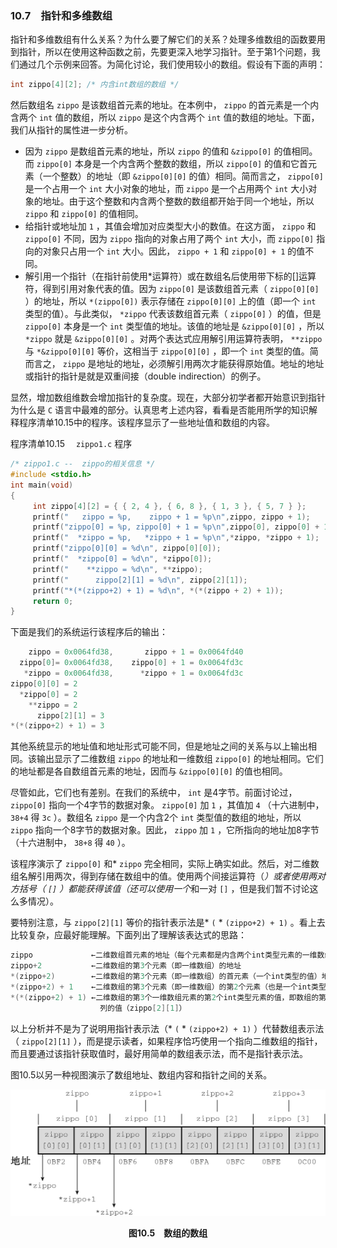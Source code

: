 ### 10.7　指针和多维数组

指针和多维数组有什么关系？为什么要了解它们的关系？处理多维数组的函数要用到指针，所以在使用这种函数之前，先要更深入地学习指针。至于第1个问题，我们通过几个示例来回答。为简化讨论，我们使用较小的数组。假设有下面的声明：

```c
int zippo[4][2]; /* 内含int数组的数组 */
```

然后数组名 `zippo` 是该数组首元素的地址。在本例中， `zippo` 的首元素是一个内含两个 `int` 值的数组，所以 `zippo` 是这个内含两个 `int` 值的数组的地址。下面，我们从指针的属性进一步分析。

+ 因为 `zippo` 是数组首元素的地址，所以 `zippo` 的值和 `&zippo[0]` 的值相同。而 `zippo[0]` 本身是一个内含两个整数的数组，所以 `zippo[0]` 的值和它首元素（一个整数）的地址（即 `&zippo[0][0]` 的值）相同。简而言之， `zippo[0]` 是一个占用一个 `int` 大小对象的地址，而 `zippo` 是一个占用两个 `int` 大小对象的地址。由于这个整数和内含两个整数的数组都开始于同一个地址，所以 `zippo` 和 `zippo[0]` 的值相同。
+ 给指针或地址加 `1` ，其值会增加对应类型大小的数值。在这方面， `zippo` 和 `zippo[0]` 不同，因为 `zippo` 指向的对象占用了两个 `int` 大小，而 `zippo[0]` 指向的对象只占用一个 `int` 大小。因此， `zippo + 1` 和 `zippo[0] + 1` 的值不同。
+ 解引用一个指针（在指针前使用*运算符）或在数组名后使用带下标的[]运算符，得到引用对象代表的值。因为 `zippo[0]` 是该数组首元素（ `zippo[0][0]` ）的地址，所以 `*(zippo[0])` 表示存储在 `zippo[0][0]` 上的值（即一个 `int` 类型的值）。与此类似， `*zippo` 代表该数组首元素（ `zippo[0]` ）的值，但是 `zippo[0]` 本身是一个 `int` 类型值的地址。该值的地址是 `&zippo[0][0]` ，所以 `*zippo` 就是 `&zippo[0][0]` 。对两个表达式应用解引用运算符表明， `**zippo` 与 `*&zippo[0][0]` 等价，这相当于 `zippo[0][0]` ，即一个 `int` 类型的值。简而言之， `zippo` 是地址的地址，必须解引用两次才能获得原始值。地址的地址或指针的指针是就是双重间接（double indirection）的例子。

显然，增加数组维数会增加指针的复杂度。现在，大部分初学者都开始意识到指针为什么是 `C` 语言中最难的部分。认真思考上述内容，看看是否能用所学的知识解释程序清单10.15中的程序。该程序显示了一些地址值和数组的内容。

程序清单10.15　 `zippo1.c` 程序

```c
/* zippo1.c --  zippo的相关信息 */
#include <stdio.h>
int main(void)
{
     int zippo[4][2] = { { 2, 4 }, { 6, 8 }, { 1, 3 }, { 5, 7 } };
     printf("   zippo = %p,    zippo + 1 = %p\n",zippo, zippo + 1);
     printf("zippo[0] = %p, zippo[0] + 1 = %p\n",zippo[0], zippo[0] + 1);
     printf("  *zippo = %p,   *zippo + 1 = %p\n",*zippo, *zippo + 1);
     printf("zippo[0][0] = %d\n", zippo[0][0]);
     printf("  *zippo[0] = %d\n", *zippo[0]);
     printf("    **zippo = %d\n", **zippo);
     printf("      zippo[2][1] = %d\n", zippo[2][1]);
     printf("*(*(zippo+2) + 1) = %d\n", *(*(zippo + 2) + 1));
     return 0;
}
```

下面是我们的系统运行该程序后的输出：

```c
    zippo = 0x0064fd38,       zippo + 1 = 0x0064fd40
  zippo[0]= 0x0064fd38,    zippo[0] + 1 = 0x0064fd3c
   *zippo = 0x0064fd38,      *zippo + 1 = 0x0064fd3c
zippo[0][0] = 2
  *zippo[0] = 2
    **zippo = 2
      zippo[2][1] = 3
*(*(zippo+2) + 1) = 3
```

其他系统显示的地址值和地址形式可能不同，但是地址之间的关系与以上输出相同。该输出显示了二维数组 `zippo` 的地址和一维数组 `zippo[0]` 的地址相同。它们的地址都是各自数组首元素的地址，因而与 `&zippo[0][0]` 的值也相同。

尽管如此，它们也有差别。在我们的系统中， `int` 是4字节。前面讨论过， `zippo[0]` 指向一个4字节的数据对象。 `zippo[0]` 加 `1` ，其值加 `4` （十六进制中， `38+4` 得 `3c` ）。数组名 `zippo` 是一个内含2个 `int` 类型值的数组的地址，所以 `zippo` 指向一个8字节的数据对象。因此， `zippo` 加 `1` ，它所指向的地址加8字节（十六进制中， `38+8` 得 `40` ）。

该程序演示了 `zippo[0]` 和* `zippo` 完全相同，实际上确实如此。然后，对二维数组名解引用两次，得到存储在数组中的值。使用两个间接运算符（*）或者使用两对方括号（ `[]` ）都能获得该值（还可以使用一个*和一对 `[]` ，但是我们暂不讨论这么多情况）。

要特别注意，与 `zippo[2][1]` 等价的指针表示法是* `(` * `(zippo+2) + 1)` 。看上去比较复杂，应最好能理解。下面列出了理解该表达式的思路：

```c
zippo             ←二维数组首元素的地址（每个元素都是内含两个int类型元素的一维数组）
zippo+2           ←二维数组的第3个元素（即一维数组）的地址
*(zippo+2)        ←二维数组的第3个元素（即一维数组）的首元素（一个int类型的值）地址
*(zippo+2) + 1    ←二维数组的第3个元素（即一维数组）的第2个元素（也是一个int类型的值）地址
*(*(zippo+2) + 1) ←二维数组的第3个一维数组元素的第2个int类型元素的值，即数组的第3行第2
                    列的值（zippo[2][1]）
```

以上分析并不是为了说明用指针表示法（* `(` * `(zippo+2) + 1)` ）代替数组表示法（ `zippo[2][1]` ），而是提示读者，如果程序恰巧使用一个指向二维数组的指针，而且要通过该指针获取值时，最好用简单的数组表示法，而不是指针表示法。

图10.5以另一种视图演示了数组地址、数组内容和指针之间的关系。

![62.png](../images/62.png)
<center class="my_markdown"><b class="my_markdown">图10.5　数组的数组</b></center>

